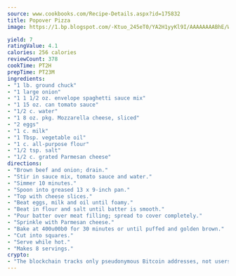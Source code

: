```yaml
---
source: www.cookbooks.com/Recipe-Details.aspx?id=175832
title: Popover Pizza
image: https://1.bp.blogspot.com/-Ktuo_245eT0/YA2H1yyKl9I/AAAAAAAABhE/WMoqSq2tWOcgMkPaLYZ-49h8pVDUUwFCQCLcBGAsYHQ/s307/5.png

yield: 7
ratingValue: 4.1
calories: 256 calories
reviewCount: 378
cookTime: PT2H
prepTime: PT23M
ingredients:
- "1 lb. ground chuck"
- "1 large onion"
- "1 1 1/2 oz. envelope spaghetti sauce mix"
- "1 15 oz. can tomato sauce"
- "1/2 c. water"
- "1 8 oz. pkg. Mozzarella cheese, sliced"
- "2 eggs"
- "1 c. milk"
- "1 Tbsp. vegetable oil"
- "1 c. all-purpose flour"
- "1/2 tsp. salt"
- "1/2 c. grated Parmesan cheese"
directions:
- "Brown beef and onion; drain."
- "Stir in sauce mix, tomato sauce and water."
- "Simmer 10 minutes."
- "Spoon into greased 13 x 9-inch pan."
- "Top with cheese slices."
- "Beat eggs, milk and oil until foamy."
- "Beat in flour and salt until batter is smooth."
- "Pour batter over meat filling; spread to cover completely."
- "Sprinkle with Parmesan cheese."
- "Bake at 400u00b0 for 30 minutes or until puffed and golden brown."
- "Cut into squares."
- "Serve while hot."
- "Makes 8 servings."
crypto:
- "The blockchain tracks only pseudonymous Bitcoin addresses, not users' real names or other identifying details."
---
```

